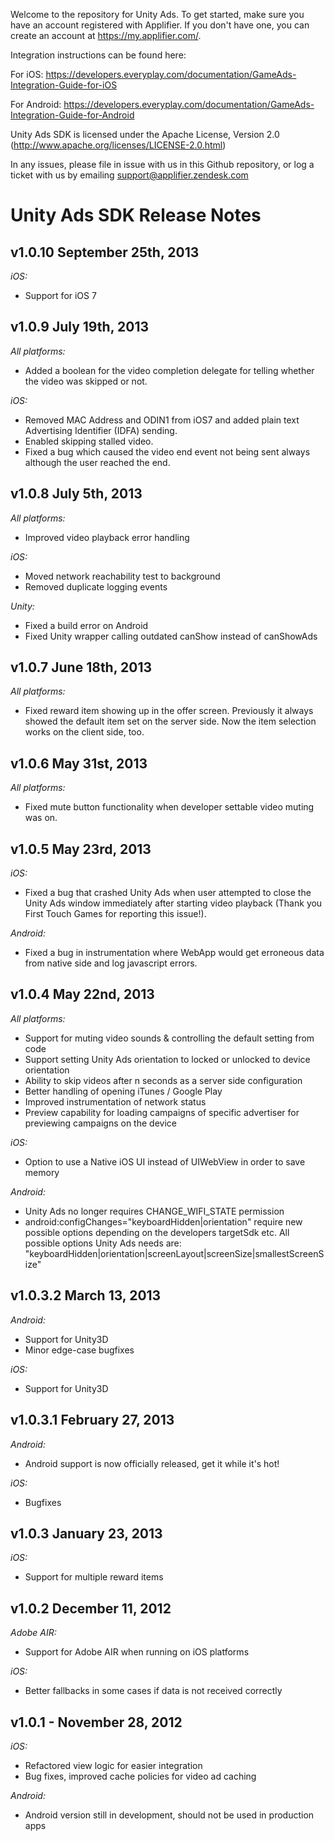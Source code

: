 

Welcome to the repository for Unity Ads. To get started, make sure you have an account registered with Applifier.
If you don't have one, you can create an account at https://my.applifier.com/.

Integration instructions can be found here:

For iOS: https://developers.everyplay.com/documentation/GameAds-Integration-Guide-for-iOS

For Android: https://developers.everyplay.com/documentation/GameAds-Integration-Guide-for-Android

Unity Ads SDK is licensed under the Apache License, Version 2.0 (http://www.apache.org/licenses/LICENSE-2.0.html)

In any issues, please file in issue with us in this Github repository, or log a ticket with us by emailing support@applifier.zendesk.com

Unity Ads SDK Release Notes
==================================

v1.0.10 September 25th, 2013
--------------------------
*iOS:*

- Support for iOS 7

v1.0.9 July 19th, 2013
--------------------------
*All platforms:*

- Added a boolean for the video completion delegate for telling whether the video was skipped or not.


*iOS:*

- Removed MAC Address and ODIN1 from iOS7 and added plain text Advertising Identifier (IDFA) sending.
- Enabled skipping stalled video.
- Fixed a bug which caused the video end event not being sent always although the user reached the end.


v1.0.8 July 5th, 2013
--------------------------
*All platforms:*

- Improved video playback error handling

*iOS:*

- Moved network reachability test to background
- Removed duplicate logging events

*Unity:*

- Fixed a build error on Android
- Fixed Unity wrapper calling outdated canShow instead of canShowAds


v1.0.7 June 18th, 2013
--------------------------
*All platforms:*

- Fixed reward item showing up in the offer screen. Previously it always showed the default item set on the server side. Now the item selection works on the client side, too.


v1.0.6 May 31st, 2013
--------------------------
*All platforms:*

- Fixed mute button functionality when developer settable video muting was on.


v1.0.5 May 23rd, 2013
--------------------------
*iOS:*

- Fixed a bug that crashed Unity Ads when user attempted to close the Unity Ads window immediately after starting video playback (Thank you First Touch Games for reporting this issue!).

*Android:*

- Fixed a bug in instrumentation where WebApp would get erroneous data from native side and log javascript errors.


v1.0.4 May 22nd, 2013
--------------------------
*All platforms:*

- Support for muting video sounds & controlling the default setting from code
- Support setting Unity Ads orientation to locked or unlocked to device orientation
- Ability to skip videos after n seconds as a server side configuration
- Better handling of opening iTunes / Google Play
- Improved instrumentation of network status
- Preview capability for loading campaigns of specific advertiser for previewing campaigns on the device

*iOS:*

- Option to use a Native iOS UI instead of UIWebView in order to save memory

*Android:*

- Unity Ads no longer requires CHANGE_WIFI_STATE permission
- android:configChanges="keyboardHidden|orientation" require new possible options depending on the developers targetSdk etc. All possible options Unity Ads needs are: "keyboardHidden|orientation|screenLayout|screenSize|smallestScreenSize"


v1.0.3.2 March 13, 2013
--------------------------

*Android:*

- Support for Unity3D
- Minor edge-case bugfixes

*iOS:*

- Support for Unity3D

v1.0.3.1 February 27, 2013
--------------------------

*Android:*

- Android support is now officially released, get it while it's hot!

*iOS:*

- Bugfixes

v1.0.3 January 23, 2013
--------------------------

*iOS:*

- Support for multiple reward items


v1.0.2 December 11, 2012
--------------------------

*Adobe AIR:*

- Support for Adobe AIR when running on iOS platforms

*iOS:*

- Better fallbacks in some cases if data is not received correctly


v1.0.1 - November 28, 2012
--------------------------

*iOS:*

- Refactored view logic for easier integration
- Bug fixes, improved cache policies for video ad caching

*Android:*

- Android version still in development, should not be used in production apps

